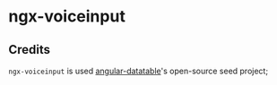 # ngx-voiceinput

## Credits
`ngx-voiceinput` is used [angular-datatable](http://github.com)'s open-source seed project;
